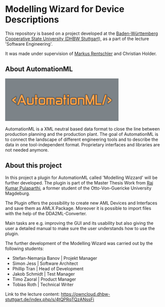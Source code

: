 # Modelling Wizard for Device Descriptions 

This repository is based on a project developed at the [Baden-Württemberg Cooperative State University (DHBW Stuttgart)](https://www.dhbw-stuttgart.de/), 
as a part of the lecture 'Software Engineering'.

It was made under supervision of [Markus Rentschler](http://wwwlehre.dhbw-stuttgart.de/~rentschler/) and Christian Holder.

## About AutomationML
![alt text](https://github.com/DekaAthlos/TINF19C-ModellingWizard/blob/master/PROJECT/Git/automationML.png "Logo AutomationML")

AutomationML is a XML neutral based data format to close the line between production planning and the production plant. The goal of AutomationML is to connect the landscape of  different engineering tools and to describe the data in one tool-independent format. Proprietary interfaces and libraries are not needed anymore. 

## About this project

In this project a plugin for AutomationML called 'Modelling Wizzard' will be further developed. The plugin is part of the Master Thesis Work from [Raj Kumar Pulaparthi](https://github.com/Rajkumarpulaparthi/ModellingWizard), a former student of the Otto-Von-Guericke University Magdeburg. 

The Plugin offers the possibility to create new AML Devices and Interfaces and save them as AMLX Package. Moreover it is possible to import files with the help of the DDA2ML-Converter.

Main tasks are e.g. improving the GUI and its usability but also giving the user a detailed manual to make sure the user understands how to use the plugin.

The further development of the Modelling Wizard was carried out by the following students:

  * Stefan-Nemanja Banov	| Projekt Manager
  * Simon Jess			| Software Architect
  * Phillip Tran		| Head of Development
  * Jakob Schmidt		| Test Manager
  * Timo Zaoral			| Product Manager
  * Tobias Roth			| Technical Writer
  
Link to the lecture content: https://owncloud.dhbw-stuttgart.de/index.php/s/4tQPRqTQzANssFi


